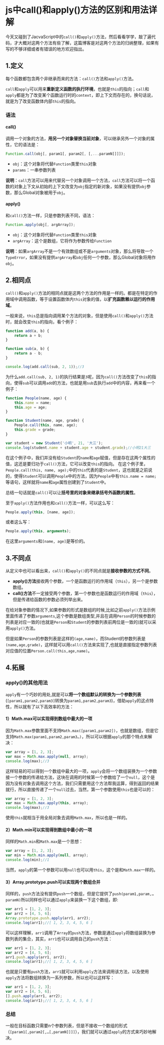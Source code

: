 # js中call()和apply()方法的区别和用法详解



今天又碰到了JacvaScript中的`call()`和`apply()`方法，然后看看学学，敲了遍代码，才大概对这两个方法有些了解，这篇博客是对这两个方法的归纳整理，如果有写的不够详细或者有错误的地方欢迎指出。

## 1.定义

每个函数都包含两个非继承而来的方法：`call()`方法和`apply()`方法。

`call`和`apply`可以用来**重新定义函数的执行环境**，也就是`this`的指向；`call`和`apply`都是为了改变某个函数运行时的`context`，即上下文而存在的，换句话说，就是为了改变函数体内部`this`的指向。

### 语法

#### call()

调用一个对象的方法，**用另一个对象替换当前对象**，可以继承另外一个对象的属性，它的语法是：

```js
Function.call(obj[, param1[, param2[, [,...paramN]]]]);
```

- `obj`：这个对象将代替`Function`类里`this`对象
- `params`：一串参数列表

**说明**：`call`方法可以用来代替另一个对象调用一个方法，`call`方法可以将一个函数的对象上下文从初始的上下文改变为`obj`指定的新对象，如果没有提供`obj`参数，那么Global对象被用于`obj`。

#### apply()

和`call()`方法一样，只是参数列表不同，语法：

```js
Function.apply(obj[, argArray]);
```

- `obj`：这个对象将代替`Function`类里`this`对象
- `argArray`：这个是数组，它将作为参数传给`Function`

**说明**：如果`argArray`不是一个有效数组或不是`arguments`对象，那么将导致一个`TypeError`，如果没有提供`argArray`和`obj`任何一个参数，那么Global对象将用作`obj`。

## 2.相同点

`call()`和`apply()`方法的相同点就是这两个方法的作用是一样的。都是在特定的作用域中调用函数，等于设置函数体内`this`对象的值，以**扩充函数赖以运行的作用域**。

一般来说，`this`总是指向调用某个方法的对象，但是使用`call()`和`apply()`方法时，就会改变`this`的指向，看个例子：

```js
function add(a, b) {
    return a + b;
}

function sub(a, b) {
    return a - b;
}

console.log(add.call(sub, 2, 1));//3
```

为什么`add.call(sub, 2, 1)`的执行结果是`3`呢，因为`call()`方法改变了`this`的指向，使得`sub`可以调用`add`的方法，也就是用`sub`去执行`add`中的内容，再来看一个例子：

```js
function People(name, age) {
    this.name = name;
    this.age = age;
}

function Student(name, age, grade) {
    People.call(this, name, age);
    this.grade = grade;
}

var student = new Student('小明', 21, '大三');
console.log(student.name + student.age + student.grade);//小明21大三
```

在这个例子中，我们并没有给`Student`的`name`和`age`赋值，但是存在这两个属性的值，这还是要归功于`call()`方法，它可以改变`this`的指向。
在这个例子里，`People.call(this, name, age);`中的`this`代表的是`Student`，这也就是之前说的，使得`Student`可以调用`People`中的方法，因为`People`中有`this.name = name;`等语句，这样就将`name`和`age`属性创建到了`Student`中。

总结一句话就是`call()`可以让**括号里的对象来继承括号外函数的属性**。

至于`apply()`方法作用也和`call()`方法一样，可以这么写：

```js
People.apply(this, [name, age]);
```

或者这么写：

```js
People.apply(this, arguments);
```

在这里`arguments`和`[name, age]`是等价的。

## 3.不同点

从定义中也可以看出来，`call()`和`apply()`的不同点就是**接收参数的方式不同**。

- **apply()方法**接收两个参数，一个是函数运行的作用域（`this`），另一个是参数数组。
- **call()方法**不一定接受两个参数，第一个参数也是函数运行的作用域（`this`），但是传递给函数的参数必须列举出来。

在给对象参数的情况下,如果参数的形式是数组的时候,比如之前`apply()`方法示例里面传递了参数`arguments`,这个参数是数组类型,并且在调用`Person`的时候参数的列表是对应一致的(也就是`Person`和`Student`的参数列表前两位是一致的)就可以采用`apply()`方法。

但是如果`Person`的参数列表是这样的`(age,name)`，而Student的参数列表是`(name,age,grade)`，这样就可以用`call()`方法来实现了,也就是直接指定参数列表对应值的位置`Person.call(this,age,name)`。

## 4.拓展

### apply()的其他用法

`apply`有一个巧妙的用处,就是可以**将一个数组默认的转换为一个参数列表**(`[param1,param2,param3]`转换为`param1,param2,param3`)，借助`apply`的这点特性，所以就有了以下高效率的方法：

#### 1）Math.max可以实现得到数组中最大的一项

因为`Math.max`参数里面不支持`Math.max([param1,param2])`，也就是数组，但是它支持`Math.max(param1,param2,param3…)`，所以可以根据`apply`的那个特点来解决：

```js
var array = [1, 2, 3];
var max = Math.max.apply(null, array);
console.log(max);//3
```

这样轻易的可以得到一个数组中最大的一项，`apply`会将一个数组装换为一个参数接一个参数的传递给方法，这块在调用的时候第一个参数给了一个`null`，这个是因为没有对象去调用这个方法，我们只需要用这个方法帮我运算，得到返回的结果就行，所以直接传递了一个`null`过去，当然，第一个参数使用`this`也是可以的：

```js
var array = [1, 2, 3];
var max = Math.max.apply(this, array);
console.log(max);//3
```

使用`this`就相当于用全局对象去调用`Math.max`，所以也是一样的。

#### 2）Math.min可以实现得到数组中最小的一项

同样的`Math.min`和`Math.max`是一个思想：

```js
var array = [1, 2, 3];
var min = Math.min.apply(null, array);
console.log(min);//1

```

当然，`apply`的第一个参数可以用`null`也可以用`this`，这个是和`Math.max`一样的。

#### 3）Array.prototype.push可以实现两个数组合并

同样的，`push`方法没有提供`push`一个数组，但是它提供了`push(param1,param,…paramN)`所以同样也可以通过`apply`来装换一下这个数组，即:

```js
var arr1 = [1, 2, 3];
var arr2 = [4, 5, 6];
Array.prototype.push.apply(arr1, arr2);
console.log(arr1);//[ 1, 2, 3, 4, 5, 6 ]
```

可以这样理解，`arr1`调用了`Array`的`push`方法，参数是通过`apply`将数组装换为参数列表的集合，其实，`arr1`也可以调用自己的`push`方法：

```js
var arr1 = [1, 2, 3];
var arr2 = [4, 5, 6];
arr1.push.apply(arr1, arr2);
console.log(arr1);//[ 1, 2, 3, 4, 5, 6 ]
```

也就是只要有`push`方法，`arr1`就可以利用`apply`方法来调用该方法，以及使用`apply`方法将数组转换为一系列参数，所以也可以这样写：

```js
var arr1 = [1, 2, 3];
var arr2 = [4, 5, 6];
[].push.apply(arr1, arr2);
console.log(arr1);//[ 1, 2, 3, 4, 5, 6 ]
```

### 总结

一般在目标函数只需要n个参数列表，但是不接收一个数组的形式（`[param1[,param2[,…[,paramN]]]]`），我们就可以通过`apply`的方式来巧妙地解决。